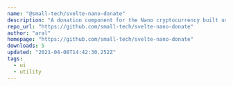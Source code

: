 ```yaml
---
name: "@small-tech/svelte-nano-donate"
description: "A donation component for the Nano cryptocurrency built using Svelte (which you can use in non-Svelte projects also)."
repo_url: "https://github.com/small-tech/svelte-nano-donate"
author: "aral"
homepage: "https://github.com/small-tech/svelte-nano-donate"
downloads: 5
updated: "2021-04-08T14:42:30.252Z"
tags: 
  - ui
  - utility
---
```

